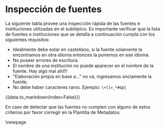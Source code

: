 

# Inspección de fuentes

La siguiente tabla provee una inspección rápida de las fuentes e instituciones utilizadas en el subtópico. 
Es importante verificar que la lista de fuentes e instituciones que se detalla a continuación cumpla con los siguientes requisitos:

* Idealmente debe estar en castellano, si la fuente sólamente la encontramos en otra idioma
entonces la ponemos en ese idioma. 
* No poseer errores de escritura.
* El nombre de una institución no puede aparecer en el nombre de la fuente. Hay algo mal ahí!!!
* "Elaboración propia en base a..." no va, ingresamos únciamente la fuente. 
* No debe haber caracteres raros. Ejemplo: `\+[]=_*#&@|`


{{data.to_markdown(index=False)}}


En caso de detectar que las fuentes no cumplen con alguno de estos criterios por favor
corregir en la Plantilla de Metadatos. 

\newpage